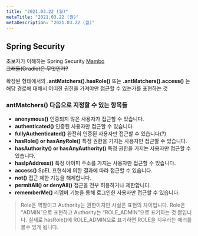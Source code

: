 ```yaml
---
title: "2021.03.22 (월)"
metaTitle: "2021.03.22 (월)"
metaDescription: "2021.03.22 (월)"
---
```

## Spring Security

초보자가 이해하는 Spring Security  [Mambo](https://okky.kr/article/382738)  
~~그래들(Gradle)은 무엇인가?~~

확장된 형태에서의 __.antMatchers().hasRole()__ 또는 __.antMatchers().access()__ 는 해당 경로에 대해서 어떠한 권한을 가져야만 접근할 수 있는가를 표현하는 것

### antMatchers() 다음으로 지정할 수 있는 항목들  

- __anonymous()__
인증되지 않은 사용자가 접근할 수 있습니다.  
- __authenticated()__
인증된 사용자만 접근할 수 있습니다.  
- __fullyAuthenticated()__
완전히 인증된 사용자만 접근할 수 있습니다(?)  
- __hasRole() or hasAnyRole()__
특정 권한을 가지는 사용자만 접근할 수 있습니다.  
- __hasAuthority() or hasAnyAuthority()__
특정 권한을 가지는 사용자만 접근할 수 있습니다.  
- __hasIpAddress()__
특정 아이피 주소를 가지는 사용자만 접근할 수 있습니다.  
- __access()__
SpEL 표현식에 의한 결과에 따라 접근할 수 있습니다.  
- __not()__ 접근 제한 기능을 해제합니다.  
- __permitAll() or denyAll()__
접근을 전부 허용하거나 제한합니다.  
- __rememberMe()__
리멤버 기능을 통해 로그인한 사용자만 접근할 수 있습니다.

> Role은 역할이고 Authority는 권한이지만 사실은 표현의 차이입니다. Role은 “ADMIN”으로 표현하고 Authority는 “ROLE_ADMIN”으로 표기하는 것 뿐입니다. 실제로 hasRole()에 ROLE_ADMIN으로 표기하면 ROLE을 지우라는 에러를 볼수 있게 됩니다.